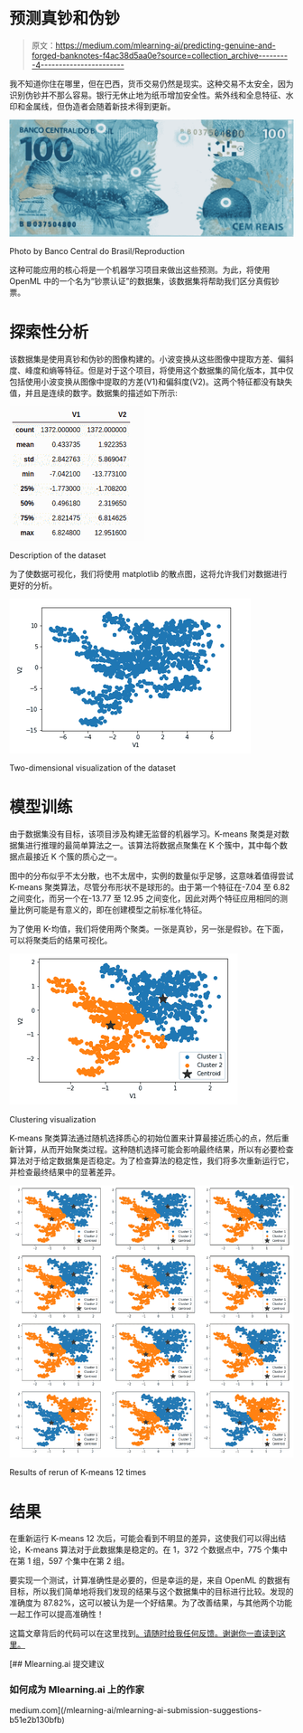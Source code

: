 # 预测真钞和伪钞

> 原文：<https://medium.com/mlearning-ai/predicting-genuine-and-forged-banknotes-f4ac38d5aa0e?source=collection_archive---------4----------------------->

我不知道你住在哪里，但在巴西，货币交易仍然是现实。这种交易不太安全，因为识别伪钞并不那么容易。银行无休止地为纸币增加安全性。紫外线和全息特征、水印和金属线，但伪造者会随着新技术得到更新。

![](img/5f0de600dc36349ef303e3230a22e9ae.png)

Photo by Banco Central do Brasil/Reproduction

这种可能应用的核心将是一个机器学习项目来做出这些预测。为此，将使用 OpenML 中的一个名为“钞票认证”的数据集，该数据集将帮助我们区分真假钞票。

# 探索性分析

该数据集是使用真钞和伪钞的图像构建的。小波变换从这些图像中提取方差、偏斜度、峰度和熵等特征。但是对于这个项目，将使用这个数据集的简化版本，其中仅包括使用小波变换从图像中提取的方差(V1)和偏斜度(V2)。这两个特征都没有缺失值，并且是连续的数字。数据集的描述如下所示:

![](img/4764fdb7cb60c14f87f61e02cd2364d8.png)

Description of the dataset

为了使数据可视化，我们将使用 matplotlib 的散点图，这将允许我们对数据进行更好的分析。

![](img/10e5cbf4ac800d381f6e0a131da0f9b9.png)

Two-dimensional visualization of the dataset

# 模型训练

由于数据集没有目标，该项目涉及构建无监督的机器学习。K-means 聚类是对数据集进行推理的最简单算法之一。该算法将数据点聚集在 K 个簇中，其中每个数据点最接近 K 个簇的质心之一。

图中的分布似乎不太分散，也不太居中，实例的数量似乎足够，这意味着值得尝试 K-means 聚类算法，尽管分布形状不是球形的。由于第一个特征在-7.04 至 6.82 之间变化，而另一个在-13.77 至 12.95 之间变化，因此对两个特征应用相同的测量比例可能是有意义的，即在创建模型之前标准化特征。

为了使用 K-均值，我们将使用两个聚类。一张是真钞，另一张是假钞。在下面，可以将聚类后的结果可视化。

![](img/eb79d833fb47db49e64038deb992922a.png)

Clustering visualization

K-means 聚类算法通过随机选择质心的初始位置来计算最接近质心的点，然后重新计算，从而开始聚类过程。这种随机选择可能会影响最终结果，所以有必要检查算法对于给定数据集是否稳定。为了检查算法的稳定性，我们将多次重新运行它，并检查最终结果中的显著差异。

![](img/2cc66f7c4890eb91b7df655d4180764d.png)

Results of rerun of K-means 12 times

# 结果

在重新运行 K-means 12 次后，可能会看到不明显的差异，这使我们可以得出结论，K-means 算法对于此数据集是稳定的。在 1，372 个数据点中，775 个集中在第 1 组，597 个集中在第 2 组。

要实现一个测试，计算准确性是必要的，但是幸运的是，来自 OpenML 的数据有目标，所以我们简单地将我们发现的结果与这个数据集中的目标进行比较。发现的准确度为 87.82%，这可以被认为是一个好结果。为了改善结果，与其他两个功能一起工作可以提高准确性！

这篇文章背后的代码可以在这里找到[。请随时给我任何反馈。谢谢你一直读到这里。](https://github.com/thiagolimaop/banknotes)

[](/mlearning-ai/mlearning-ai-submission-suggestions-b51e2b130bfb) [## Mlearning.ai 提交建议

### 如何成为 Mlearning.ai 上的作家

medium.com](/mlearning-ai/mlearning-ai-submission-suggestions-b51e2b130bfb)